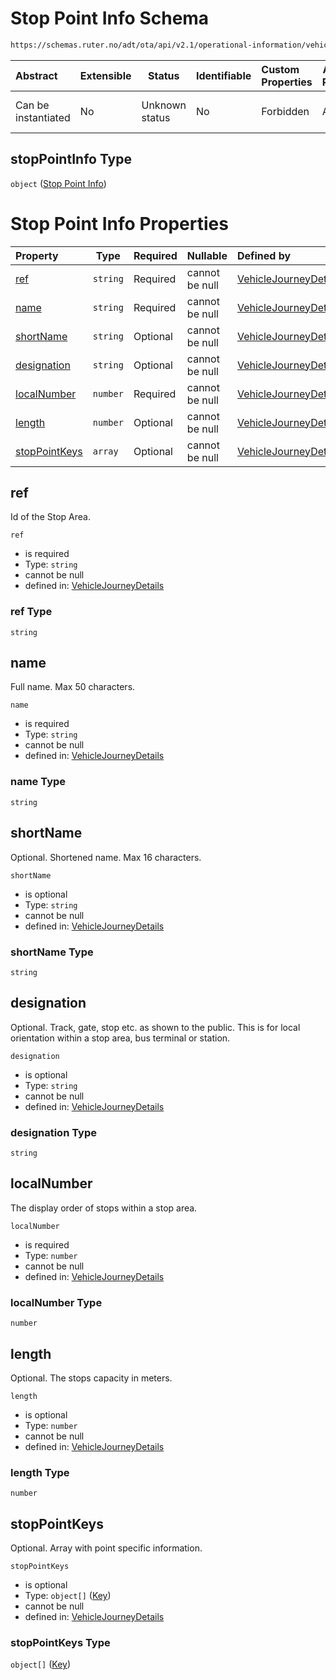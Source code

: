 # Stop Point Info Schema

```txt
https://schemas.ruter.no/adt/ota/api/v2.1/operational-information/vehicle-journey-details.json#/definitions/stopPointInfo
```




| Abstract            | Extensible | Status         | Identifiable | Custom Properties | Additional Properties | Access Restrictions | Defined In                                                                                                                 |
| :------------------ | ---------- | -------------- | ------------ | :---------------- | --------------------- | ------------------- | -------------------------------------------------------------------------------------------------------------------------- |
| Can be instantiated | No         | Unknown status | No           | Forbidden         | Allowed               | none                | [vehicle-journey-details.json\*](../../schema/operational-information/vehicle-journey-details.json "open original schema") |

## stopPointInfo Type

`object` ([Stop Point Info](vehicle-journey-details-definitions-stop-point-info.md))

# Stop Point Info Properties

| Property                        | Type     | Required | Nullable       | Defined by                                                                                                                                                                                                                                                         |
| :------------------------------ | -------- | -------- | -------------- | :----------------------------------------------------------------------------------------------------------------------------------------------------------------------------------------------------------------------------------------------------------------- |
| [ref](#ref)                     | `string` | Required | cannot be null | [VehicleJourneyDetails](vehicle-journey-details-definitions-stop-point-info-properties-ref.md "https&#x3A;//schemas.ruter.no/adt/ota/api/v2.1/operational-information/vehicle-journey-details.json#/definitions/stopPointInfo/properties/ref")                     |
| [name](#name)                   | `string` | Required | cannot be null | [VehicleJourneyDetails](vehicle-journey-details-definitions-stop-point-info-properties-name.md "https&#x3A;//schemas.ruter.no/adt/ota/api/v2.1/operational-information/vehicle-journey-details.json#/definitions/stopPointInfo/properties/name")                   |
| [shortName](#shortname)         | `string` | Optional | cannot be null | [VehicleJourneyDetails](vehicle-journey-details-definitions-stop-point-info-properties-shortname.md "https&#x3A;//schemas.ruter.no/adt/ota/api/v2.1/operational-information/vehicle-journey-details.json#/definitions/stopPointInfo/properties/shortName")         |
| [designation](#designation)     | `string` | Optional | cannot be null | [VehicleJourneyDetails](vehicle-journey-details-definitions-stop-point-info-properties-designation.md "https&#x3A;//schemas.ruter.no/adt/ota/api/v2.1/operational-information/vehicle-journey-details.json#/definitions/stopPointInfo/properties/designation")     |
| [localNumber](#localnumber)     | `number` | Required | cannot be null | [VehicleJourneyDetails](vehicle-journey-details-definitions-stop-point-info-properties-localnumber.md "https&#x3A;//schemas.ruter.no/adt/ota/api/v2.1/operational-information/vehicle-journey-details.json#/definitions/stopPointInfo/properties/localNumber")     |
| [length](#length)               | `number` | Optional | cannot be null | [VehicleJourneyDetails](vehicle-journey-details-definitions-stop-point-info-properties-length.md "https&#x3A;//schemas.ruter.no/adt/ota/api/v2.1/operational-information/vehicle-journey-details.json#/definitions/stopPointInfo/properties/length")               |
| [stopPointKeys](#stoppointkeys) | `array`  | Optional | cannot be null | [VehicleJourneyDetails](vehicle-journey-details-definitions-stop-point-info-properties-stoppointkeys.md "https&#x3A;//schemas.ruter.no/adt/ota/api/v2.1/operational-information/vehicle-journey-details.json#/definitions/stopPointInfo/properties/stopPointKeys") |

## ref

Id of the Stop Area.


`ref`

-   is required
-   Type: `string`
-   cannot be null
-   defined in: [VehicleJourneyDetails](vehicle-journey-details-definitions-stop-point-info-properties-ref.md "https&#x3A;//schemas.ruter.no/adt/ota/api/v2.1/operational-information/vehicle-journey-details.json#/definitions/stopPointInfo/properties/ref")

### ref Type

`string`

## name

Full name. Max 50 characters.


`name`

-   is required
-   Type: `string`
-   cannot be null
-   defined in: [VehicleJourneyDetails](vehicle-journey-details-definitions-stop-point-info-properties-name.md "https&#x3A;//schemas.ruter.no/adt/ota/api/v2.1/operational-information/vehicle-journey-details.json#/definitions/stopPointInfo/properties/name")

### name Type

`string`

## shortName

Optional. Shortened name. Max 16 characters.


`shortName`

-   is optional
-   Type: `string`
-   cannot be null
-   defined in: [VehicleJourneyDetails](vehicle-journey-details-definitions-stop-point-info-properties-shortname.md "https&#x3A;//schemas.ruter.no/adt/ota/api/v2.1/operational-information/vehicle-journey-details.json#/definitions/stopPointInfo/properties/shortName")

### shortName Type

`string`

## designation

Optional. Track, gate, stop etc. as shown to the public. This is for local orientation within a stop area, bus terminal or station.


`designation`

-   is optional
-   Type: `string`
-   cannot be null
-   defined in: [VehicleJourneyDetails](vehicle-journey-details-definitions-stop-point-info-properties-designation.md "https&#x3A;//schemas.ruter.no/adt/ota/api/v2.1/operational-information/vehicle-journey-details.json#/definitions/stopPointInfo/properties/designation")

### designation Type

`string`

## localNumber

The display order of stops within a stop area.


`localNumber`

-   is required
-   Type: `number`
-   cannot be null
-   defined in: [VehicleJourneyDetails](vehicle-journey-details-definitions-stop-point-info-properties-localnumber.md "https&#x3A;//schemas.ruter.no/adt/ota/api/v2.1/operational-information/vehicle-journey-details.json#/definitions/stopPointInfo/properties/localNumber")

### localNumber Type

`number`

## length

Optional. The stops capacity in meters.


`length`

-   is optional
-   Type: `number`
-   cannot be null
-   defined in: [VehicleJourneyDetails](vehicle-journey-details-definitions-stop-point-info-properties-length.md "https&#x3A;//schemas.ruter.no/adt/ota/api/v2.1/operational-information/vehicle-journey-details.json#/definitions/stopPointInfo/properties/length")

### length Type

`number`

## stopPointKeys

Optional. Array with point specific information.


`stopPointKeys`

-   is optional
-   Type: `object[]` ([Key](vehicle-journey-details-definitions-key.md))
-   cannot be null
-   defined in: [VehicleJourneyDetails](vehicle-journey-details-definitions-stop-point-info-properties-stoppointkeys.md "https&#x3A;//schemas.ruter.no/adt/ota/api/v2.1/operational-information/vehicle-journey-details.json#/definitions/stopPointInfo/properties/stopPointKeys")

### stopPointKeys Type

`object[]` ([Key](vehicle-journey-details-definitions-key.md))
